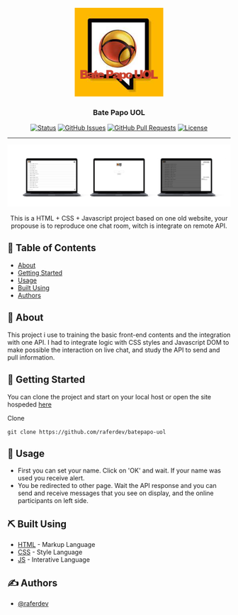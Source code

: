 <p align="center">
  <a href="https://raferdev.github.io/batepapo-uol/">
 <img width=200px height=200px src="./readme.png" alt="Project logo"></a>
</p>

<h3 align="center">Bate Papo UOL</h3>

<div align="center">

[![Status](https://img.shields.io/badge/status-closed-red.svg)]()
[![GitHub Issues](https://img.shields.io/github/issues/raferdev/batepapo-uol.svg)](https://github.com//raferdev/batepapo-uol/issues)
[![GitHub Pull Requests](https://img.shields.io/github/issues-pr/kylelobo/The-Documentation-Compendium.svg)](https://github.com/raferdev/batepapo-uol/pulls)
[![License](https://img.shields.io/badge/license-MIT-blue.svg)](/LICENSE)

</div>

---

<img src="./readme-banner.png">

<p align="center"> This is a HTML + CSS + Javascript project based on one old website, your propouse is to reproduce one chat room, witch is integrate on remote API.
</p>

## 📝 Table of Contents

- [About](#about)
- [Getting Started](#getting_started)
- [Usage](#usage)
- [Built Using](#built_using)
- [Authors](#authors)

## 🧐 About <a name = "about"></a>

This project i use to training the basic front-end contents and the integration with one API. I had to integrate logic with CSS styles and Javascript DOM to make possible the interaction on live chat, and study the API to send and pull information.

## 🏁 Getting Started <a name = "getting_started"></a>

You can clone the project and start on your local host or open the site hospeded <a href="https://raferdev.github.io/batepapo-uol/">here</a>

Clone

 ```
 git clone https://github.com/raferdev/batepapo-uol
 ```

## 🎈 Usage <a name="usage"></a>
- First you can set your name. Click on 'OK' and wait. If your name was used you receive alert.
- You be redirected to other page. Wait the API response and you can send and receive messages that you see on display, and the online participants on left side.

## ⛏️ Built Using <a name = "built_using"></a>

- [HTML](https://developer.mozilla.org/pt-BR/docs/Web/HTML) - Markup Language
- [CSS](https://developer.mozilla.org/pt-BR/docs/Web/CSS) - Style Language
- [JS](https://developer.mozilla.org/pt-BR/docs/Web/javascript) - Interative Language

## ✍️ Authors <a name = "authors"></a>

- [@raferdev](https://github.com/raferdev)